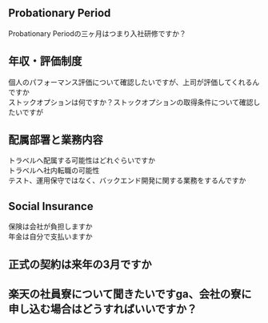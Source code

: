 ## Probationary Period
Probationary Periodの三ヶ月はつまり入社研修ですか？  

## 年収・評価制度
個人のパフォーマンス評価について確認したいですが、上司が評価してくれるんですか  
ストックオプションは何ですか？ストックオプションの取得条件について確認したいですが  

## 配属部署と業務内容
トラベルへ配属する可能性はどれぐらいですか  
トラベルへ社内転職の可能性  
テスト、運用保守ではなく、バックエンド開発に関する業務をするんですか  

## Social Insurance
保険は会社が負担しますか  
年金は自分で支払いますか  

## 正式の契約は来年の3月ですか  

## 楽天の社員寮について聞きたいですga、会社の寮に申し込む場合はどうすればいいですか？
